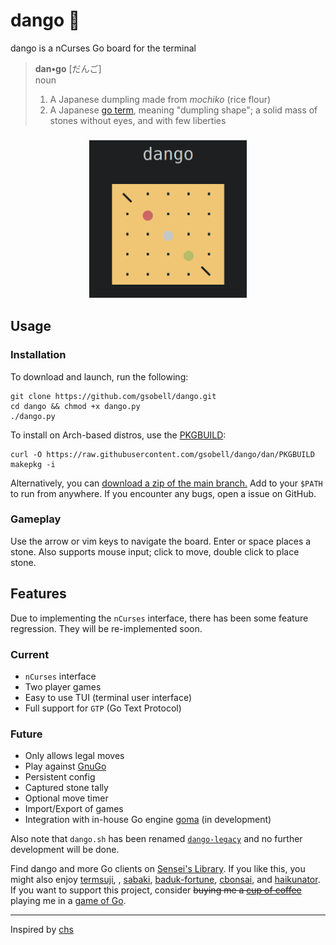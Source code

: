# dango 🍡
dango is a nCurses Go board for the terminal

> **dan•go** [だんご]  
> noun
> 1. A Japanese dumpling made from *mochiko* (rice flour) 
> 2. A Japanese [go term](https://senseis.xmp.net/?Dango), meaning "dumpling shape";  a solid mass of stones without eyes, and with few liberties

<h3 align="center"><img src="https://github.com/gsobell/dango/blob/dan/resources/splash.png" width=50% height=50%></h3>


## Usage
### Installation
To download and launch, run the following:
```shell
git clone https://github.com/gsobell/dango.git
cd dango && chmod +x dango.py
./dango.py
```

To install on Arch-based distros, use the [PKGBUILD](https://github.com/gsobell/dango/blob/dan/PKGBUILD):
```shell
curl -O https://raw.githubusercontent.com/gsobell/dango/dan/PKGBUILD
makepkg -i
```

Alternatively, you can [download a zip of the main branch.](https://github.com/gsobell/dango/archive/refs/heads/dan.zip)
Add to your `$PATH` to run from anywhere. If you encounter any bugs, open a issue on GitHub.

### Gameplay

Use the arrow or vim keys to navigate the board. Enter or space places a stone.
Also supports mouse input; click to move, double click to place stone.

<!-- Two consecutive passes end the game. -->


## Features
Due to implementing the `nCurses` interface, there has been some feature regression. They will be re-implemented soon.
### Current
- `nCurses` interface
- Two player games
- Easy to use TUI (terminal user interface)
- Full support for `GTP` (Go Text Protocol)

### Future
- Only allows legal moves
- Play against [GnuGo](https://www.gnu.org/software/gnugo/)
- Persistent config
- Captured stone tally
- Optional move timer
- Import/Export of games
- Integration with in-house Go engine [goma](https://github.com/gsobell/goma) (in development)


Also note that `dango.sh` has been renamed [`dango-legacy`](https://github.com/gsobell/dango-legacy) and no further development will be done.

Find dango and more Go clients on [Sensei's Library](https://senseis.xmp.net/?GoClient).
If you like this, you might also enjoy [termsuji](https://github.com/lvank/termsuji), , [sabaki](https://github.com/SabakiHQ/Sabaki), [baduk-fortune](https://github.com/gsobell/baduk-fortune), [cbonsai](https://gitlab.com/jallbrit/cbonsai), and [haikunator](https://github.com/usmanbashir/haikunator).
If you want to support this project, consider ~~buying me a [cup of coffee](https://www.buymeacoffee.com/gsobell)~~ playing me in a [game of Go](https://online-go.com/player/1080938/).

***

Inspired by [chs](https://github.com/nickzuber/chs)
